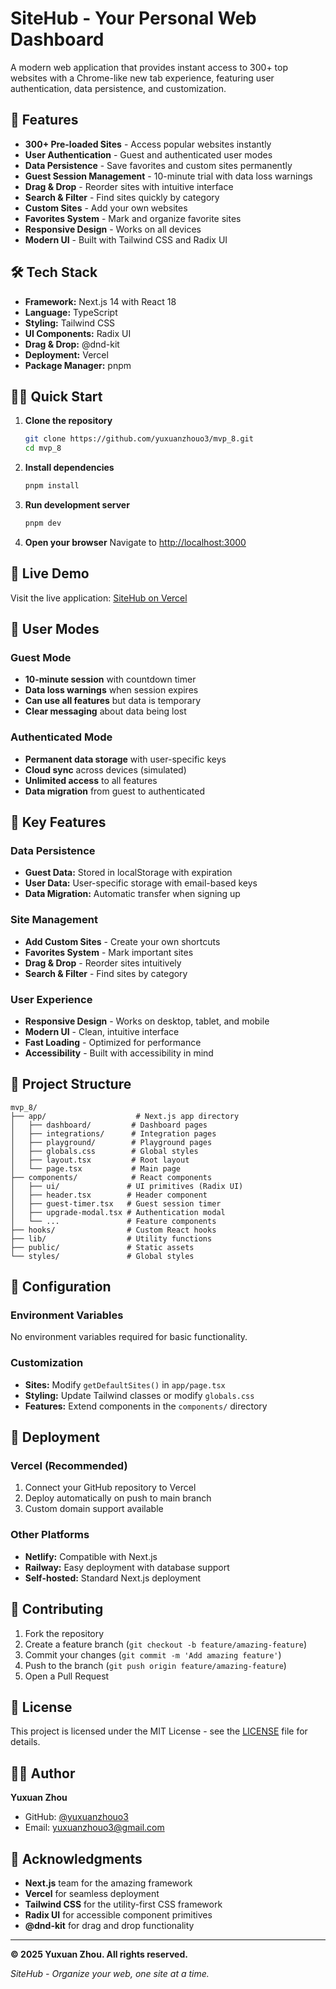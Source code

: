 # SiteHub - Your Personal Web Dashboard

A modern web application that provides instant access to 300+ top websites with a Chrome-like new tab experience, featuring user authentication, data persistence, and customization.

## 🚀 Features

- **300+ Pre-loaded Sites** - Access popular websites instantly
- **User Authentication** - Guest and authenticated user modes
- **Data Persistence** - Save favorites and custom sites permanently
- **Guest Session Management** - 10-minute trial with data loss warnings
- **Drag & Drop** - Reorder sites with intuitive interface
- **Search & Filter** - Find sites quickly by category
- **Custom Sites** - Add your own websites
- **Favorites System** - Mark and organize favorite sites
- **Responsive Design** - Works on all devices
- **Modern UI** - Built with Tailwind CSS and Radix UI

## 🛠️ Tech Stack

- **Framework:** Next.js 14 with React 18
- **Language:** TypeScript
- **Styling:** Tailwind CSS
- **UI Components:** Radix UI
- **Drag & Drop:** @dnd-kit
- **Deployment:** Vercel
- **Package Manager:** pnpm

## 🏃‍♂️ Quick Start

1. **Clone the repository**
   ```bash
   git clone https://github.com/yuxuanzhouo3/mvp_8.git
   cd mvp_8
   ```

2. **Install dependencies**
   ```bash
   pnpm install
   ```

3. **Run development server**
   ```bash
   pnpm dev
   ```

4. **Open your browser**
   Navigate to [http://localhost:3000](http://localhost:3000)

## 📱 Live Demo

Visit the live application: [SiteHub on Vercel](https://mvp-8-eeisyjc1e-yzcmf94-4399s-projects.vercel.app)

## 🔐 User Modes

### Guest Mode
- **10-minute session** with countdown timer
- **Data loss warnings** when session expires
- **Can use all features** but data is temporary
- **Clear messaging** about data being lost

### Authenticated Mode
- **Permanent data storage** with user-specific keys
- **Cloud sync** across devices (simulated)
- **Unlimited access** to all features
- **Data migration** from guest to authenticated

## 🎯 Key Features

### Data Persistence
- **Guest Data:** Stored in localStorage with expiration
- **User Data:** User-specific storage with email-based keys
- **Data Migration:** Automatic transfer when signing up

### Site Management
- **Add Custom Sites** - Create your own shortcuts
- **Favorites System** - Mark important sites
- **Drag & Drop** - Reorder sites intuitively
- **Search & Filter** - Find sites by category

### User Experience
- **Responsive Design** - Works on desktop, tablet, and mobile
- **Modern UI** - Clean, intuitive interface
- **Fast Loading** - Optimized for performance
- **Accessibility** - Built with accessibility in mind

## 📁 Project Structure

```
mvp_8/
├── app/                    # Next.js app directory
│   ├── dashboard/         # Dashboard pages
│   ├── integrations/      # Integration pages
│   ├── playground/        # Playground pages
│   ├── globals.css        # Global styles
│   ├── layout.tsx         # Root layout
│   └── page.tsx           # Main page
├── components/            # React components
│   ├── ui/               # UI primitives (Radix UI)
│   ├── header.tsx        # Header component
│   ├── guest-timer.tsx   # Guest session timer
│   ├── upgrade-modal.tsx # Authentication modal
│   └── ...               # Feature components
├── hooks/                # Custom React hooks
├── lib/                  # Utility functions
├── public/               # Static assets
└── styles/               # Global styles
```

## 🔧 Configuration

### Environment Variables
No environment variables required for basic functionality.

### Customization
- **Sites:** Modify `getDefaultSites()` in `app/page.tsx`
- **Styling:** Update Tailwind classes or modify `globals.css`
- **Features:** Extend components in the `components/` directory

## 🚀 Deployment

### Vercel (Recommended)
1. Connect your GitHub repository to Vercel
2. Deploy automatically on push to main branch
3. Custom domain support available

### Other Platforms
- **Netlify:** Compatible with Next.js
- **Railway:** Easy deployment with database support
- **Self-hosted:** Standard Next.js deployment

## 🤝 Contributing

1. Fork the repository
2. Create a feature branch (`git checkout -b feature/amazing-feature`)
3. Commit your changes (`git commit -m 'Add amazing feature'`)
4. Push to the branch (`git push origin feature/amazing-feature`)
5. Open a Pull Request

## 📄 License

This project is licensed under the MIT License - see the [LICENSE](LICENSE) file for details.

## 👨‍💻 Author

**Yuxuan Zhou**
- GitHub: [@yuxuanzhouo3](https://github.com/yuxuanzhouo3)
- Email: yuxuanzhouo3@gmail.com

## 🙏 Acknowledgments

- **Next.js** team for the amazing framework
- **Vercel** for seamless deployment
- **Tailwind CSS** for the utility-first CSS framework
- **Radix UI** for accessible component primitives
- **@dnd-kit** for drag and drop functionality

---

**© 2025 Yuxuan Zhou. All rights reserved.**

*SiteHub - Organize your web, one site at a time.* 